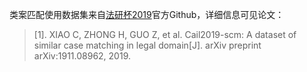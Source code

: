   
  类案匹配使用数据集来自[法研杯2019](https://github.com/china-ai-law-challenge/CAIL2019)官方Github，详细信息可见论文：

  >[1].  XIAO C, ZHONG H, GUO Z, et al. Cail2019-scm: A dataset of similar case matching in legal domain[J]. arXiv preprint arXiv:1911.08962, 2019.
